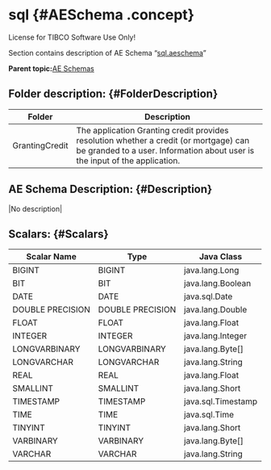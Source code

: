 # sql {#AESchema .concept}

License for TIBCO Software Use Only!

Section contains description of AE Schema “[sql.aeschema](sql.aeschema)”

**Parent topic:**[AE Schemas](../../../projects/GrantingCredit/common/aeschema.md)

## Folder description: {#FolderDescription}

|Folder|Description|
|------|-----------|
|GrantingCredit|The application Granting credit provides resolution whether a credit \(or mortgage\) can be granded to a user. Information about user is the input of the application.|

## AE Schema Description: {#Description}

|No description|

## Scalars: {#Scalars}

|Scalar Name|Type|Java Class|
|-----------|----|----------|
|BIGINT|BIGINT|java.lang.Long|
|BIT|BIT|java.lang.Boolean|
|DATE|DATE|java.sql.Date|
|DOUBLE PRECISION|DOUBLE PRECISION|java.lang.Double|
|FLOAT|FLOAT|java.lang.Float|
|INTEGER|INTEGER|java.lang.Integer|
|LONGVARBINARY|LONGVARBINARY|java.lang.Byte\[\]|
|LONGVARCHAR|LONGVARCHAR|java.lang.String|
|REAL|REAL|java.lang.Float|
|SMALLINT|SMALLINT|java.lang.Short|
|TIMESTAMP|TIMESTAMP|java.sql.Timestamp|
|TIME|TIME|java.sql.Time|
|TINYINT|TINYINT|java.lang.Short|
|VARBINARY|VARBINARY|java.lang.Byte\[\]|
|VARCHAR|VARCHAR|java.lang.String|


